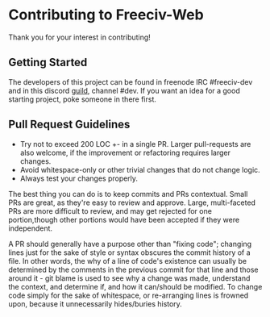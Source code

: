 # Contributing to Freeciv-Web

Thank you for your interest in contributing!

## Getting Started

The developers of this project can be found in freenode IRC #freeciv-dev
and in this discord [guild](https://discord.gg/X8bKbry), channel #dev. If
you want an idea for a good starting project, poke someone in there first.

## Pull Request Guidelines

- Try not to exceed 200 LOC +- in a single PR. Larger pull-requests are also 
  welcome, if the improvement or refactoring requires larger changes.
- Avoid whitespace-only or other trivial changes that do not change logic.
- Always test your changes properly.

The best thing you can do is to keep commits and PRs contextual. Small PRs
are great, as they're easy to review and approve. Large, multi-faceted PRs
are more difficult to review, and may get rejected for one portion,though
other portions would have been accepted if they were independent.

A PR should generally have a purpose other than "fixing code"; changing
lines just for the sake of style or syntax obscures the commit history of a
file. In other words, the why of a line of code's existence can usually be
determined by the comments in the previous commit for that line and those
around it - git blame is used to see why a change was made, understand the
context, and determine if, and how it can/should be modified. To change
code simply for the sake of whitespace, or re-arranging lines is frowned
upon, because it unnecessarily hides/buries history.
